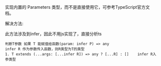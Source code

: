 实现内置的 Parameters 类型，而不是直接使用它，可参考TypeScript官方文档。

解决方法:

此方法涉及到infer，因此不用js实现了，直接分析ts

```
判断T参数 如果 T 能赋值给函数(param: infer P) => any  
infer R 作为参数传入函数，则R类型为T的类型
1. T extends (...args: [...infer R]) => any ? [...R] : []    infer R入参类型
```

